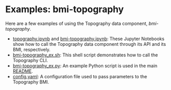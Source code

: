 # Examples: bmi-topography

Here are a few examples of using the Topography data component,
*bmi-topography*.

* [topography.ipynb](./topography.ipynb) and [bmi-topography.ipynb](./bmi-topography.ipynb): These Jupyter Notebooks show how to call the Topography data component through its API and its BMI, respectively.
* [bmi-topography_ex.sh](./bmi-topography_ex.sh): This shell script demonstrates how to call the Topography CLI.
* [bmi-topography_ex.py](./bmi-topography_ex.py): An example Python script is used in the main [README](../README.md).
* [config.yaml](./config.yaml): A configuration file used to pass parameters to the Topography BMI.
